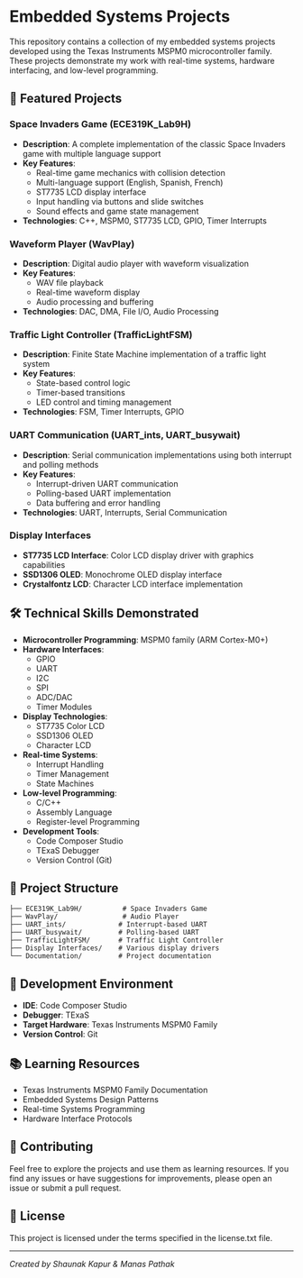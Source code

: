 # Embedded Systems Projects

This repository contains a collection of my embedded systems projects developed using the Texas Instruments MSPM0 microcontroller family. These projects demonstrate my work with real-time systems, hardware interfacing, and low-level programming.

## 🚀 Featured Projects

### Space Invaders Game (ECE319K_Lab9H)
- **Description**: A complete implementation of the classic Space Invaders game with multiple language support
- **Key Features**:
  - Real-time game mechanics with collision detection
  - Multi-language support (English, Spanish, French)
  - ST7735 LCD display interface
  - Input handling via buttons and slide switches
  - Sound effects and game state management
- **Technologies**: C++, MSPM0, ST7735 LCD, GPIO, Timer Interrupts

### Waveform Player (WavPlay)
- **Description**: Digital audio player with waveform visualization
- **Key Features**:
  - WAV file playback
  - Real-time waveform display
  - Audio processing and buffering
- **Technologies**: DAC, DMA, File I/O, Audio Processing

### Traffic Light Controller (TrafficLightFSM)
- **Description**: Finite State Machine implementation of a traffic light system
- **Key Features**:
  - State-based control logic
  - Timer-based transitions
  - LED control and timing management
- **Technologies**: FSM, Timer Interrupts, GPIO

### UART Communication (UART_ints, UART_busywait)
- **Description**: Serial communication implementations using both interrupt and polling methods
- **Key Features**:
  - Interrupt-driven UART communication
  - Polling-based UART implementation
  - Data buffering and error handling
- **Technologies**: UART, Interrupts, Serial Communication

### Display Interfaces
- **ST7735 LCD Interface**: Color LCD display driver with graphics capabilities
- **SSD1306 OLED**: Monochrome OLED display interface
- **Crystalfontz LCD**: Character LCD interface implementation

## 🛠️ Technical Skills Demonstrated

- **Microcontroller Programming**: MSPM0 family (ARM Cortex-M0+)
- **Hardware Interfaces**:
  - GPIO
  - UART
  - I2C
  - SPI
  - ADC/DAC
  - Timer Modules
- **Display Technologies**:
  - ST7735 Color LCD
  - SSD1306 OLED
  - Character LCD
- **Real-time Systems**:
  - Interrupt Handling
  - Timer Management
  - State Machines
- **Low-level Programming**:
  - C/C++
  - Assembly Language
  - Register-level Programming
- **Development Tools**:
  - Code Composer Studio
  - TExaS Debugger
  - Version Control (Git)

## 📁 Project Structure

```
├── ECE319K_Lab9H/          # Space Invaders Game
├── WavPlay/                # Audio Player
├── UART_ints/             # Interrupt-based UART
├── UART_busywait/         # Polling-based UART
├── TrafficLightFSM/       # Traffic Light Controller
├── Display Interfaces/    # Various display drivers
└── Documentation/         # Project documentation
```

## 🔧 Development Environment

- **IDE**: Code Composer Studio
- **Debugger**: TExaS
- **Target Hardware**: Texas Instruments MSPM0 Family
- **Version Control**: Git

## 📚 Learning Resources

- Texas Instruments MSPM0 Family Documentation
- Embedded Systems Design Patterns
- Real-time Systems Programming
- Hardware Interface Protocols

## 🤝 Contributing

Feel free to explore the projects and use them as learning resources. If you find any issues or have suggestions for improvements, please open an issue or submit a pull request.

## 📄 License

This project is licensed under the terms specified in the license.txt file.

---

*Created by Shaunak Kapur & Manas Pathak* 

